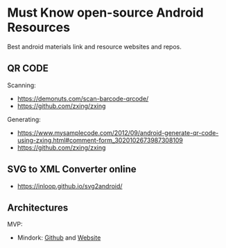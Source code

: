 Must Know open-source Android Resources 
=======
Best android materials link and resource websites and repos.

## QR CODE
Scanning:
  * https://demonuts.com/scan-barcode-qrcode/
  * https://github.com/zxing/zxing
  
Generating:
  * https://www.mysamplecode.com/2012/09/android-generate-qr-code-using-zxing.html#comment-form_3020102673987308109
  * https://github.com/zxing/zxing

## SVG to XML Converter online
 * https://inloop.github.io/svg2android/
 
## Architectures 
 MVP:
  * Mindork: [Github](https://github.com/MindorksOpenSource/android-mvp-architecture) and [Website](https://mindorks.com/)
